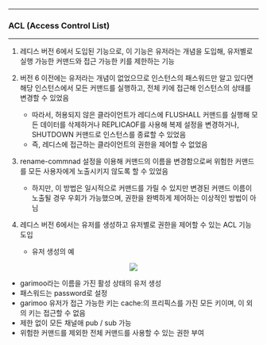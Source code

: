 -----
### ACL (Access Control List)
-----
1. 레디스 버전 6에서 도입된 기능으로, 이 기능은 유저라는 개념을 도입해, 유저별로 실행 가능한 커맨드와 접근 가능한 키를 제한하는 기능
2. 버전 6 이전에는 유저라는 개념이 없었으므로 인스턴스의 패스워드만 알고 있다면 해당 인스턴스에서 모든 커맨드를 실행하고, 전체 키에 접근해 인스턴스의 상태를 변경할 수 있었음
   - 따라서, 허용되지 않은 클라이언트가 레디스에 FLUSHALL 커맨드를 실행해 모든 데이터를 삭제하거나 REPLICAOF를 사용해 복제 설정을 변경하거나, SHUTDOWN 커맨드로 인스턴스를 종료할 수 있었음
   - 즉, 레디스에 접근하는 클라이언트의 권한을 제어할 수 없었음

3. rename-commnad 설정을 이용해 커맨드의 이름을 변경함으로써 위험한 커맨드를 모든 사용자에게 노출시키지 않도록 할 수 있었음
   - 하지만, 이 방법은 일시적으로 커맨드를 가릴 수 있지만 변경된 커맨드 이름이 노출될 경우 우회가 가능했으며, 권한을 완벽하게 제어하는 이상적인 방법이 아님

4. 레디스 버전 6에서는 유저를 생성하고 유저별로 권한을 제어할 수 있는 ACL 기능 도입
   - 유저 생성의 예
<div align="center">
<img src="https://github.com/user-attachments/assets/5095fed5-1f56-4536-a5c4-077a0cd596d0">
</div>

   - garimoo라는 이름을 가진 활성 상태의 유저 생성
   - 패스워드는 password로 설정
   - garimoo 유저가 접근 가능한 키는 cache:의 프리픽스를 가진 모든 키이며, 이 외의 키는 접근할 수 없음
   - 제한 없이 모든 채널애 pub / sub 가능
   - 위험한 커맨드를 제외한 전체 커맨드를 사용할 수 있는 권한 부여
